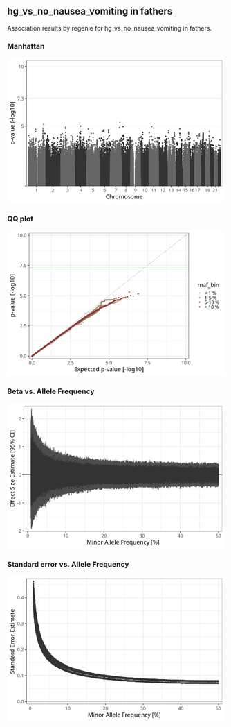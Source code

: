 ## hg_vs_no_nausea_vomiting in fathers
Association results by regenie for hg_vs_no_nausea_vomiting in fathers.
### Manhattan
![](figures/pop_fathers_pheno_hg_vs_no_nausea_vomiting_mh.png)
### QQ plot
![](figures/pop_fathers_pheno_hg_vs_no_nausea_vomiting_qq.png)
### Beta vs. Allele Frequency
![](figures/pop_fathers_pheno_hg_vs_no_nausea_vomiting_beta_af.png)
### Standard error vs. Allele Frequency
![](figures/pop_fathers_pheno_hg_vs_no_nausea_vomiting_se_af.png)
